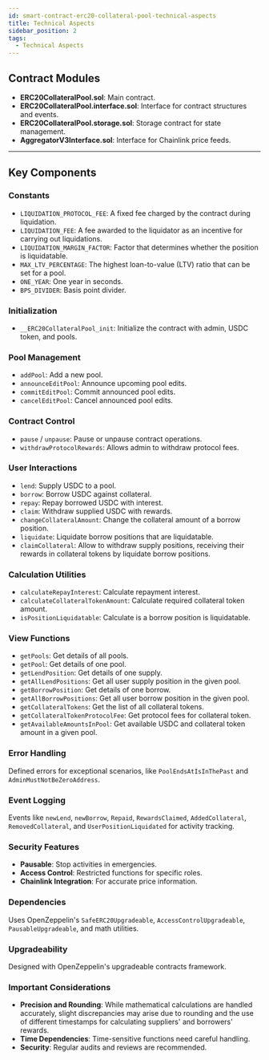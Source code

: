 ```yaml
---
id: smart-contract-erc20-collateral-pool-technical-aspects
title: Technical Aspects
sidebar_position: 2
tags:
  - Technical Aspects
---
```


## Contract Modules

- **ERC20CollateralPool.sol**: Main contract.
- **ERC20CollateralPool.interface.sol**: Interface for contract structures and events.
- **ERC20CollateralPool.storage.sol**: Storage contract for state management.
- **AggregatorV3Interface.sol**: Interface for Chainlink price feeds.

---

## Key Components

### Constants

- `LIQUIDATION_PROTOCOL_FEE`: A fixed fee charged by the contract during liquidation.
- `LIQUIDATION_FEE`: A fee awarded to the liquidator as an incentive for carrying out liquidations.
- `LIQUIDATION_MARGIN_FACTOR`: Factor that determines whether the position is liquidatable.
- `MAX_LTV_PERCENTAGE`: The highest loan-to-value (LTV) ratio that can be set for a pool.
- `ONE_YEAR`: One year in seconds.
- `BPS_DIVIDER`: Basis point divider.

### Initialization

- `__ERC20CollateralPool_init`: Initialize the contract with admin, USDC token, and pools.

### Pool Management

- `addPool`: Add a new pool.
- `announceEditPool`: Announce upcoming pool edits.
- `commitEditPool`: Commit announced pool edits.
- `cancelEditPool`: Cancel announced pool edits.

### Contract Control

- `pause` / `unpause`: Pause or unpause contract operations.
- `withdrawProtocolRewards`: Allows admin to withdraw protocol fees.

### User Interactions

- `lend`: Supply USDC to a pool.
- `borrow`: Borrow USDC against collateral.
- `repay`: Repay borrowed USDC with interest.
- `claim`: Withdraw supplied USDC with rewards.
- `changeCollateralAmount`: Change the collateral amount of a borrow position.
- `liquidate`: Liquidate borrow positions that are liquidatable.
- `claimCollateral`: Allow to withdraw supply positions, receiving their rewards in collateral tokens by liquidate borrow positions.  

### Calculation Utilities

- `calculateRepayInterest`: Calculate repayment interest.
- `calculateCollateralTokenAmount`: Calculate required collateral token amount.
- `isPositionLiquidatable`: Calculate is a borrow position is liquidatable.

### View Functions

- `getPools`: Get details of all pools.
- `getPool`: Get details of one pool.
- `getLendPosition`: Get details of one supply.
- `getAllLendPositions`: Get all user supply position in the given pool.
- `getBorrowPosition`: Get details of one borrow.
- `getAllBorrowPositions`: Get all user borrow position in the given pool.
- `getCollateralTokens`: Get the list of all collateral tokens.
- `getCollateralTokenProtocolFee`: Get protocol fees for collateral token.
- `getAvailableAmountsInPool`: Get available USDC and collateral token amount in a given pool.

### Error Handling

Defined errors for exceptional scenarios, like `PoolEndsAtIsInThePast` and `AdminMustNotBeZeroAddress`.

### Event Logging

Events like `newLend`, `newBorrow`, `Repaid`, `RewardsClaimed`, `AddedCollateral`, `RemovedCollateral`, and `UserPositionLiquidated` for activity tracking.

### Security Features

- **Pausable**: Stop activities in emergencies.
- **Access Control**: Restricted functions for specific roles.
- **Chainlink Integration**: For accurate price information.

### Dependencies

Uses OpenZeppelin's `SafeERC20Upgradeable`, `AccessControlUpgradeable`, `PausableUpgradeable`, and math utilities.

### Upgradeability

Designed with OpenZeppelin's upgradeable contracts framework.

### Important Considerations

- **Precision and Rounding**: While mathematical calculations are handled accurately, slight discrepancies may arise due to rounding and the use of different timestamps for calculating suppliers' and borrowers' rewards.
- **Time Dependencies**: Time-sensitive functions need careful handling.
- **Security**: Regular audits and reviews are recommended.
